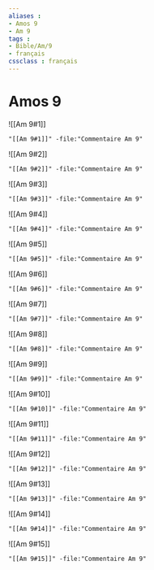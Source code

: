 ```yaml
---
aliases : 
- Amos 9
- Am 9
tags : 
- Bible/Am/9
- français
cssclass : français
---
```


# Amos 9

![[Am 9#1]]

```query
"[[Am 9#1]]" -file:"Commentaire Am 9"
```

![[Am 9#2]]

```query
"[[Am 9#2]]" -file:"Commentaire Am 9"
```

![[Am 9#3]]

```query
"[[Am 9#3]]" -file:"Commentaire Am 9"
```

![[Am 9#4]]

```query
"[[Am 9#4]]" -file:"Commentaire Am 9"
```

![[Am 9#5]]

```query
"[[Am 9#5]]" -file:"Commentaire Am 9"
```

![[Am 9#6]]

```query
"[[Am 9#6]]" -file:"Commentaire Am 9"
```

![[Am 9#7]]

```query
"[[Am 9#7]]" -file:"Commentaire Am 9"
```

![[Am 9#8]]

```query
"[[Am 9#8]]" -file:"Commentaire Am 9"
```

![[Am 9#9]]

```query
"[[Am 9#9]]" -file:"Commentaire Am 9"
```

![[Am 9#10]]

```query
"[[Am 9#10]]" -file:"Commentaire Am 9"
```

![[Am 9#11]]

```query
"[[Am 9#11]]" -file:"Commentaire Am 9"
```

![[Am 9#12]]

```query
"[[Am 9#12]]" -file:"Commentaire Am 9"
```

![[Am 9#13]]

```query
"[[Am 9#13]]" -file:"Commentaire Am 9"
```

![[Am 9#14]]

```query
"[[Am 9#14]]" -file:"Commentaire Am 9"
```

![[Am 9#15]]

```query
"[[Am 9#15]]" -file:"Commentaire Am 9"
```

